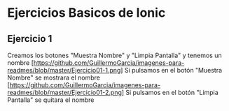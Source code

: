 # Ejercicios Basicos de Ionic

## Ejercicio 1
Creamos los botones "Muestra Nombre" y "Limpia Pantalla" y tenemos un nombre 
[https://github.com/GuillermoGarcia/imagenes-para-readmes/blob/master/Ejercicio01-1.png]
Si pulsamos en el botón "Muestra Nombre" se mostrara el nombre
[https://github.com/GuillermoGarcia/imagenes-para-readmes/blob/master/Ejercicio01-2.png]
Si pulsamos en el botón "Limpia Pantalla" se quitara el nombre
